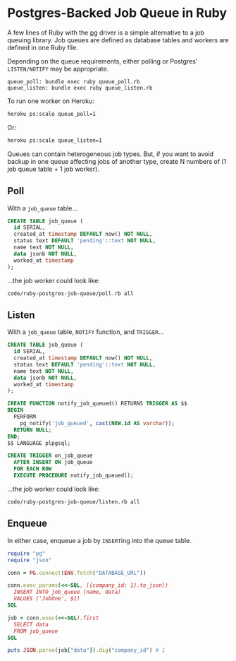 # Postgres-Backed Job Queue in Ruby

A few lines of Ruby with the [pg](https://github.com/ged/ruby-pg) driver
is a simple alternative to a job queuing library.
Job queues are defined as database tables
and workers are defined in one Ruby file.

Depending on the queue requirements,
either polling or Postgres' `LISTEN/NOTIFY` may be appropriate.

```
queue_poll: bundle exec ruby queue_poll.rb
queue_listen: bundle exec ruby queue_listen.rb
```

To run one worker on Heroku:

```bash
heroku ps:scale queue_poll=1
```

Or:

```bash
heroku ps:scale queue_listen=1
```

Queues can contain heterogeneous job types.
But, if you want to avoid backup in one queue affecting jobs of another type,
create N numbers of (1 job queue table + 1 job worker).

## Poll

With a `job_queue` table...

```sql
CREATE TABLE job_queue (
  id SERIAL,
  created_at timestamp DEFAULT now() NOT NULL,
  status text DEFAULT 'pending'::text NOT NULL,
  name text NOT NULL,
  data jsonb NOT NULL,
  worked_at timestamp
);
```

...the job worker could look like:

```embed
code/ruby-postgres-job-queue/poll.rb all
```

## Listen

With a `job_queue` table, `NOTIFY` function, and `TRIGGER`...

```sql
CREATE TABLE job_queue (
  id SERIAL,
  created_at timestamp DEFAULT now() NOT NULL,
  status text DEFAULT 'pending'::text NOT NULL,
  name text NOT NULL,
  data jsonb NOT NULL,
  worked_at timestamp
);

CREATE FUNCTION notify_job_queued() RETURNS TRIGGER AS $$
BEGIN
  PERFORM
    pg_notify('job_queued', cast(NEW.id AS varchar));
  RETURN NULL;
END;
$$ LANGUAGE plpgsql;

CREATE TRIGGER on_job_queue
  AFTER INSERT ON job_queue
  FOR EACH ROW
  EXECUTE PROCEDURE notify_job_queued();
```

...the job worker could look like:

```embed
code/ruby-postgres-job-queue/listen.rb all
```

## Enqueue

In either case, enqueue a job by `INSERT`ing into the queue table.

```ruby
require "pg"
require "json"

conn = PG.connect(ENV.fetch("DATABASE_URL"))

conn.exec_params(<<~SQL, [{company_id: 1}.to_json])
  INSERT INTO job_queue (name, data)
  VALUES ('JobOne', $1)
SQL

job = conn.exec(<<~SQL).first
  SELECT data
  FROM job_queue
SQL

puts JSON.parse(job["data"]).dig("company_id") # 1
```

